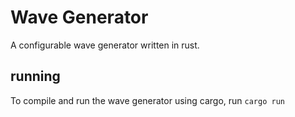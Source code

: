 # Wave Generator
A configurable wave generator written in rust.

## running
To compile and run the wave generator using cargo, run `cargo run`

